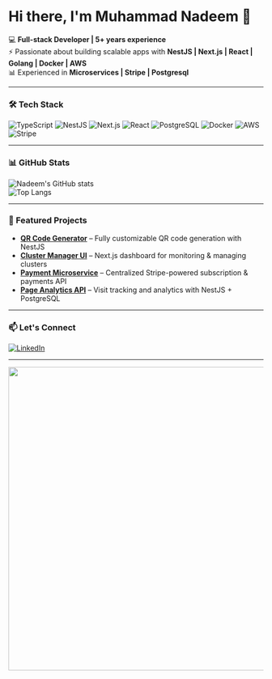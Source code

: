 # Hi there, I'm Muhammad Nadeem 👋

💻 **Full-stack Developer | 5+ years experience**  
⚡ Passionate about building scalable apps with **NestJS | Next.js | React | Golang | Docker | AWS**  
📊 Experienced in **Microservices | Stripe | Postgresql**

---

### 🛠 Tech Stack
![TypeScript](https://img.shields.io/badge/TypeScript-007ACC?style=for-the-badge&logo=typescript&logoColor=white)
![NestJS](https://img.shields.io/badge/NestJS-E0234E?style=for-the-badge&logo=nestjs&logoColor=white)
![Next.js](https://img.shields.io/badge/Next.js-000000?style=for-the-badge&logo=nextdotjs&logoColor=white)
![React](https://img.shields.io/badge/React-20232A?style=for-the-badge&logo=react&logoColor=61DAFB)
![PostgreSQL](https://img.shields.io/badge/PostgreSQL-336791?style=for-the-badge&logo=postgresql&logoColor=white)
![Docker](https://img.shields.io/badge/Docker-2496ED?style=for-the-badge&logo=docker&logoColor=white)
![AWS](https://img.shields.io/badge/AWS-FF9900?style=for-the-badge&logo=amazonaws&logoColor=white)
![Stripe](https://img.shields.io/badge/Stripe-635BFF?style=for-the-badge&logo=stripe&logoColor=white)

---

### 📊 GitHub Stats
![Nadeem's GitHub stats](https://github-readme-stats.vercel.app/api?username=mnNadeem&show_icons=true&theme=radical)  
![Top Langs](https://github-readme-stats.vercel.app/api/top-langs/?username=mnNadeem&layout=compact&theme=radical)  

---

### 🚀 Featured Projects
- [**QR Code Generator**](https://codly.com/) – Fully customizable QR code generation with NestJS  
- [**Cluster Manager UI**](#) – Next.js dashboard for monitoring & managing clusters  
- [**Payment Microservice**](#) – Centralized Stripe-powered subscription & payments API  
- [**Page Analytics API**](#) – Visit tracking and analytics with NestJS + PostgreSQL  

---

### 📫 Let's Connect
[![LinkedIn](https://img.shields.io/badge/LinkedIn-0077B5?style=for-the-badge&logo=linkedin&logoColor=white)](https://www.linkedin.com/in/nadeem-r/)  

---

<!-- Coding GIF -->
<p align="center">
  <img src="https://raw.githubusercontent.com/mnNadeem/mnNadeem/main/assets/coding.gif" width="600" />
</p>

